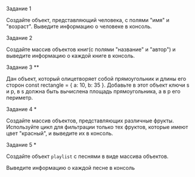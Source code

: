 Задание 1

Создайте объект, представляющий человека, с полями "имя" и "возраст". Выведите информацию о человеке в консоль.



Задание 2

Создайте массив объектов книг(с полями "название" и "автор") и выведите информацию о каждой книге в консоль. 



Задание 3 **

Дан объект, который олицетворяет собой прямоугольник и длины его сторон const rectangle = { a: 10, b: 35 }. Добавьте в этот объект ключи s  и p, в s должна быть вычислена площадь прямоугольника, а в p его периметр.



Задание 4 *

Создайте массив объектов, представляющих различные фрукты. Используйте цикл для фильтрации только тех фруктов, которые имеют цвет "красный", и выведите их в консоль.



Задание 5 *

Создайте объект `playlist` с песнями в виде массива объектов.

Выведите информацию о каждой песне в консоль